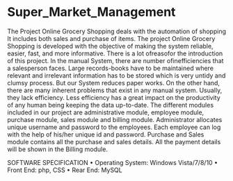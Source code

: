 # Super_Market_Management

The Project Online Grocery Shopping deals with the automation of shopping It includes both sales and purchase of items. 
The project Online Grocery Shopping is developed with the objective of making the system reliable, easier, fast, and more informative. 
There is a lot ofreasofor the introduction of this project. In the manual System, there are number ofinefficiencies that a salesperson faces. 
Large records-books have to be maintained where relevant and irrelevant information has to be stored which is very untidy and clumsy process.
But our System reduces paper works. On the other hand, there are many inherent problems that exist in any manual system. Usually, they lack efficiency. 
Less efficiency has a great impact on the productivity of any human being keeping the data up-to-date.
The different modules included in our project are administrative module, employee module, purchase module, sales module and billing module. 
Administrator allocates unique username and password to the employees. 
Each employee can log with the help of his/her unique id and password. 
Purchase and Sales module contains all the purchase and sales details. 
All the payment details will be shown in the Billing module.

SOFTWARE SPECIFICATION
• Operating System: Windows Vista/7/8/10
• Front End: php, CSS
• Rear End: MySQL 

